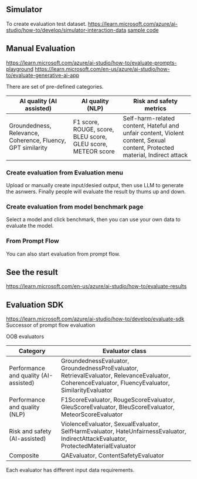 ## Simulator

To create evaluation test dataset.
https://learn.microsoft.com/azure/ai-studio/how-to/develop/simulator-interaction-data
[sample code](./simulate_data.py)

## Manual Evaluation
https://learn.microsoft.com/azure/ai-studio/how-to/evaluate-prompts-playground
https://learn.microsoft.com/en-us/azure/ai-studio/how-to/evaluate-generative-ai-app

There are set of pre-defined categories.

|AI quality (AI assisted)|	AI quality (NLP)|	Risk and safety metrics|
|---|---|---|
|Groundedness, Relevance, Coherence, Fluency, GPT similarity|	F1 score, ROUGE, score, BLEU score, GLEU score, METEOR score|	Self-harm-related content, Hateful and unfair content, Violent content, Sexual content, Protected material, Indirect attack|

### Create evaluation from Evaluation menu
Upload or manually create input/desied output, then use LLM to generate the asnwers.
Finally people will evaluate the result by thums up and down.

### Create evaluation from model benchmark page
Select a model and click benchmark, then you can use your own data to evaluate the model.

### From Prompt Flow
You can also start evaluation from prompt flow.

## See the result
https://learn.microsoft.com/en-us/azure/ai-studio/how-to/evaluate-results

## Evaluation SDK

https://learn.microsoft.com/azure/ai-studio/how-to/develop/evaluate-sdk
Successor of prompt flow evaluation

OOB evaluators

|Category	|Evaluator class|
|---|---|
|Performance and quality (AI-assisted)	|GroundednessEvaluator, GroundednessProEvaluator, RetrievalEvaluator, RelevanceEvaluator, CoherenceEvaluator, FluencyEvaluator, SimilarityEvaluator|
|Performance and quality (NLP)|	F1ScoreEvaluator, RougeScoreEvaluator, GleuScoreEvaluator, BleuScoreEvaluator, MeteorScoreEvaluator|
|Risk and safety (AI-assisted)|	ViolenceEvaluator, SexualEvaluator, SelfHarmEvaluator, HateUnfairnessEvaluator, IndirectAttackEvaluator, ProtectedMaterialEvaluator|
|Composite	|QAEvaluator, ContentSafetyEvaluator|

Each evaluator has different input data requirements.

